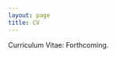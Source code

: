 ```yaml
---
layout: page
title: CV
---
```


Curriculum Vitae: Forthcoming. <!-- [PDF](/files/mpsmcv.pdf) -->

<!--
<embed src="https://drive.google.com/viewerng/viewer?embedded=true&url=https://pavelsolis.github.io/files/mpsmcv.pdf" width="700" height="2705">
-->
